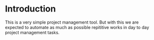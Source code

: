 # Introduction
This is a very simple project management tool. But with this we are expected to automate as much as possible repititive works in day to day project management tasks.
